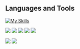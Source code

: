 ## Languages and Tools

[![My Skills](https://skillicons.dev/icons?i=py,django,flask,fastapi,js,ts,react,redux,nextjs,materialui,astro,gatsby,vite,vue,nuxtjs,graphql,babel,webpack,nodejs,nestjs,express,html,jquery,css,bootstrap,tailwind,figma,php,laravel,symfony,mongodb,mysql,postgres,sqlite,prisma,webflow,wordpress,discord,bots,solidity,solidjs,ruby,rails,dart,flutter,linux,c,c#,cpp,dotnet,cmake,qt,electron,java,maven,selenium,gradle,go,lua,rust,aws,dynamodb,git,github,githubactions,gitlab,netlify,heroku,firebase,supabase,nginx,powershell,bash,eclipse,vscode,codepen,replit,postman,stackoverflow,saas,cloudflare,docker,kubernetes,matlab,pytorch,raspberrypi,regex&perline=10)](https://skillicons.dev)

<p align="top">
  <img src="https://img.shields.io/github/stars/BobsProgrammingAcademy?style=for-the-badge&logo=github&color=005FED" />
  <img src="https://img.shields.io/github/followers/BobsProgrammingAcademy?style=for-the-badge&logo=github&color=FCC624" />
  <img src="https://img.shields.io/github/license/BobsProgrammingAcademy/responsive-admin-dashboard?style=for-the-badge&logo=github&color=A81D33" />
  <img src="https://img.shields.io/youtube/channel/subscribers/UCEJyX57rvURx7ef-cx5DboA?style=for-the-badge&logo=youtube&color=239120" />
  <img src="https://img.shields.io/youtube/channel/views/UCEJyX57rvURx7ef-cx5DboA?style=for-the-badge&logo=youtube&color=56347C" />
</p>

<p>
  <img src="https://github-readme-stats.vercel.app/api/top-langs/?username=BobsProgrammingAcademy&theme=transparent&langs_count=8&layout=compact&hide_border=true" align="top" />
  <img src="https://streak-stats.demolab.com/?user=BobsProgrammingAcademy&theme=transparent&hide_border=true&stroke=transparent" align="top" /> 
</p>
